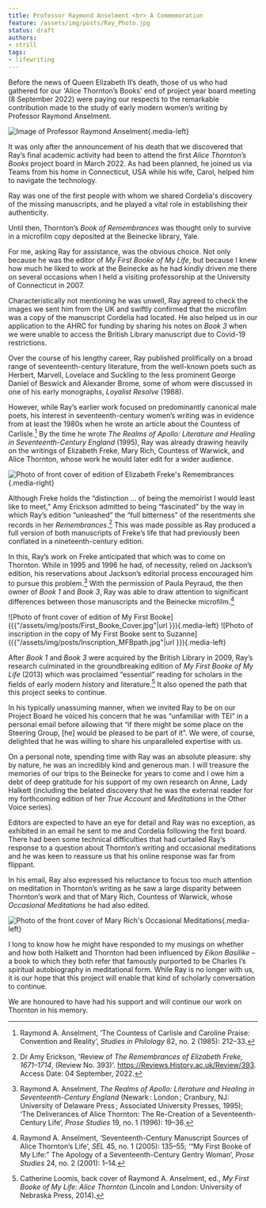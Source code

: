 ```yaml
---
title: Professor Raymond Anselment <br> A Commemoration
feature: /assets/img/posts/Ray_Photo.jpg
status: draft
authors:
- strill
tags:
- lifewriting
---
```


Before the news of Queen Elizabeth II’s death, those of us who had gathered for our 'Alice Thornton’s Books' end of project year board meeting (8 September 2022) were paying our respects to the remarkable contribution made to the study of early modern women’s writing by Professor Raymond Anselment.

![Image of Professor Raymond Anselment]({{"/assets/img/posts/Ray_Photo.jpg"|url}} "Professor Raymond Anselment, 1939-2022"){.media-left}

It was only after the announcement of his death that we discovered that Ray’s final academic activity had been to attend the first *Alice Thornton’s Books* project board in March 2022. As had been planned, he joined us via Teams from his home in Connecticut, USA while his wife, Carol, helped him to navigate the technology.

Ray was one of the first people with whom we shared Cordelia's discovery of the missing manuscripts, and he played a vital role in establishing their authenticity.

Until then, Thornton’s *Book of Remembrances* was thought only to survive in a microfilm copy deposited at the Beinecke library, Yale.

For me, asking Ray for assistance, was the obvious choice. Not only because he was the editor of *My First Booke of My Life*, but because I knew how much he liked to work at the Beinecke as he had kindly driven me there on several occasions when I held a visiting professorship at the University of Connecticut in 2007.

Characteristically not mentioning he was unwell, Ray agreed to check the images we sent him from the UK and swiftly confirmed that the microfilm was a copy of the manuscript Cordelia had located. He also helped us in our application to the AHRC for funding by sharing his notes on *Book 3* when we were unable to access the British Library manuscript due to Covid-19 restrictions.

Over the course of his lengthy career, Ray published prolifically on a broad range of seventeenth-century literature, from the well-known poets such as Herbert, Marvell, Lovelace and Suckling to the less prominent George Daniel of Beswick and Alexander Brome, some of whom were discussed in one of his early monographs, *Loyalist Resolve* (1988).

However, while Ray’s earlier work focused on predominantly canonical male poets, his interest in seventeenth-century women’s writing was in evidence from at least the 1980s when he wrote an article about the Countess of Carlisle.[^1] By the time he wrote *The Realms of Apollo: Literature and Healing in Seventeenth-Century England* (1995), Ray was already drawing heavily on the writings of Elizabeth Freke, Mary Rich, Countess of Warwick, and Alice Thornton, whose work he would later edit for a wider audience.

![Photo of front cover of edition of Elizabeth Freke's Remembrances]({{"/assets/img/posts/Freke_Cover.jpg"|url}}){.media-right}

Although Freke holds the “distinction … of being the memoirist I would least like to meet,” Amy Erickson admitted to being “fascinated” by the way in which Ray’s edition “unleashed” the “full bitterness” of the resentments she records in her *Remembrances*.[^2] This was made possible as Ray produced a full version of both manuscripts of Freke’s life that had previously been conflated in a nineteenth-century edition.

In this, Ray’s work on Freke anticipated that which was to come on Thornton.  While in 1995 and 1996 he had, of necessity, relied on Jackson’s edition, his reservations about Jackson’s editorial process encouraged him to pursue this problem.[^3] With the permission of Paula Peyraud, the then owner of *Book 1* and *Book 3*, Ray was able to draw attention to significant differences between those manuscripts and the Beinecke microfilm.[^4]

![Photo of front cover of edition of My First Booke]({{"/assets/img/posts/First_Booke_Cover.jpg"|url }}){.media-left}
![Photo of inscription in the copy of My First Booke sent to Suzanne]({{"/assets/img/posts/Inscription_MFBpath.jpg"|url }}){.media-left}

After *Book 1* and *Book 3* were acquired by the British Library in 2009, Ray’s research culminated in the groundbreaking edition of *My First Booke of My Life* (2013) which was proclaimed “essential” reading for scholars in the fields of early modern history and literature.[^5] It also opened the path that this project seeks to continue.

In his typically unassuming manner, when we invited Ray to be on our Project Board he voiced his concern that he was  “unfamiliar with TEI” in a personal email before allowing that “if there might be some place on the Steering Group, [he] would be pleased to be part of it”.  We were, of course, delighted that he was willing to share his unparalleled expertise with us.

On a personal note, spending time with Ray was an absolute pleasure: shy by nature, he was an incredibly kind and generous man. I will treasure the memories of our trips to the Beinecke for years to come and I owe him a debt of deep gratitude for his support of my own research on Anne, Lady Halkett (including the belated discovery that he was the external reader for my forthcoming edition of her *True Account* and *Meditations* in the Other Voice series).

Editors are expected to have an eye for detail and Ray was no exception, as exhibited in an email he sent to me and Cordelia following the first board. There had been some technical difficulties that had curtailed Ray’s response to a question about Thornton’s writing and occasional meditations and he was keen to reassure us that his online response was far from flippant.

In his email, Ray also expressed his reluctance to focus too much attention on meditation in Thornton’s writing as he saw a large disparity between Thornton’s work and that of Mary Rich, Countess of Warwick, whose *Occasional Meditations* he had also edited.

![Photo of the front cover of Mary Rich's Occasional Meditations]({{"/assets/img/posts/Rich_Cover.jpg"|url}}){.media-left}

I long to know how he might have responded to my musings on whether and how both Halkett and Thornton had been influenced by *Eikon Basilike* – a book to which they both refer that famously purported to be Charles I’s spiritual autobiography in meditational form. While Ray is no longer with us, it is our hope that this project will enable that kind of scholarly conversation to continue.

We are honoured to have had his support and will continue our work on Thornton in his memory.



[^1]: Raymond A. Anselment, ‘The Countess of Carlisle and Caroline Praise: Convention and Reality’, *Studies in Philology* 82, no. 2 (1985): 212–33.

[^2]: Dr Amy Erickson, 'Review of *The Remembrances of Elizabeth Freke, 1671–1714*, (Review No. 393)'. https://Reviews.History.ac.uk/Review/393. Access Date: 04 September, 2022.

[^3]: Raymond A. Anselment, *The Realms of Apollo: Literature and Healing in Seventeenth-Century England* (Newark : London ; Cranbury, NJ: University of Delaware Press ; Associated University Presses, 1995); ‘The Deliverances of Alice Thornton: The Re-Creation of a Seventeenth-Century Life’, *Prose Studies* 19, no. 1 (1996): 19–36.

[^4]: Raymond A. Anselment, ‘Seventeenth-Century Manuscript Sources of Alice Thornton’s Life’, *SEL* 45, no. 1 (2005): 135–55; ‘“My First Booke of My Life:” The Apology of a Seventeenth-Century Gentry Woman’, *Prose Studies* 24, no. 2 (2001): 1–14.

[^5]: Catherine Loomis, back cover of Raymond A. Anselment, ed., *My First Booke of My Life: Alice Thornton* (Lincoln and London: University of Nebraska Press, 2014).
